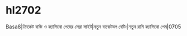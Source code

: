 # hl2702
Basa8|ক্রিকেট বাজি ও ক্যাসিনো গেমের সেরা সাইট|নতুন বাস্কেটবল বেটিং|নতুন রামি ক্যাসিনো গেম|0705
